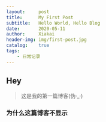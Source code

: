 ```yaml
---
layout:		post			
title:		My First Post		
subtitle:	Hello World, Hello Blog	
date:		2020-05-11		
author:		Xiakai
header-img:	img/first-post.jpg	
catalog:	true			
tags:					
    - 日常记录
---
```

## Hey

>这是我的第一篇博客(伪·_·)

### 为什么这篇博客不显示
